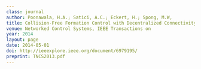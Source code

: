 ```yaml
---
class: journal
author: Poonawala, H.A.; Satici, A.C.; Eckert, H.; Spong, M.W,
title: Collision-Free Formation Control with Decentralized Connectivity Preservation for Nonholonomic-Wheeled Mobile Robots
venue: Networked Control Systems, IEEE Transactions on
year: 2014
layout: page
date: 2014-05-01
doi: http://ieeexplore.ieee.org/document/6979195/
preprint: TNCS2013.pdf
---
```

